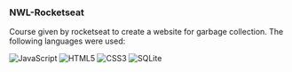 ### NWL-Rocketseat

Course given by rocketseat to create a website for garbage collection. 
The following languages were used: 

<img alt="JavaScript" src="https://img.shields.io/badge/javascript-%23323330.svg?&style=for-the-badge&logo=javascript&logoColor=%23F7DF1E"/> <img alt="HTML5" src="https://img.shields.io/badge/html5-%23E34F26.svg?&style=for-the-badge&logo=html5&logoColor=white"/> <img alt="CSS3" src="https://img.shields.io/badge/css3-%231572B6.svg?&style=for-the-badge&logo=css3&logoColor=white"/> ![SQLite](https://img.shields.io/badge/sqlite-%2307405e.svg?style=for-the-badge&logo=sqlite&logoColor=white) 
